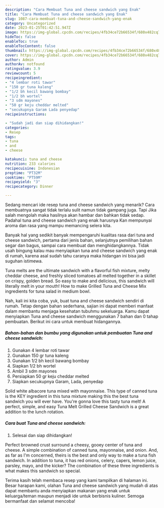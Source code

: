 ```yaml
---
description: "Cara Membuat Tuna and cheese sandwich yang Enak"
title: "Cara Membuat Tuna and cheese sandwich yang Enak"
slug: 1087-cara-membuat-tuna-and-cheese-sandwich-yang-enak
category: Uncategorized
date: 2023-01-25T01:42:51.947Z
image: https://img-global.cpcdn.com/recipes/4fb34ce72b66534f/680x482cq70/tuna-and-cheese-sandwich-foto-resep-utama.jpg
hideToc: false
enableToc: true
enableTocContent: false
thumbnail: https://img-global.cpcdn.com/recipes/4fb34ce72b66534f/680x482cq70/tuna-and-cheese-sandwich-foto-resep-utama.jpg
cover: https://img-global.cpcdn.com/recipes/4fb34ce72b66534f/680x482cq70/tuna-and-cheese-sandwich-foto-resep-utama.jpg
author: Admin
authorAv: notfound
ratingvalue: 3.9
reviewcount: 5
recipeingredient:
- "4 lembar roti tawar"
- "150 gr tuna kaleng"
- "1/2 bh kecil bawang bombay"
- "1/2 bh wortel"
- "3 sdm mayones"
- "50 gr keju cheddar melted"
- "secukupnya Garam Lada penyedap"
recipeinstructions:

- "Sudah jadi dan siap dihidangkan!"
categories:
- Resep
tags:
- tuna
- and
- cheese

katakunci: tuna and cheese 
nutrition: 233 calories
recipecuisine: Indonesian
preptime: "PT32M"
cooktime: "PT59M"
recipeyield: "3"
recipecategory: Dinner

---
```



Sedang mencari ide resep tuna and cheese sandwich yang menarik? Cara membuatnya sangat tidak terlalu sulit namun tidak gampang juga. Tapi Jika salah mengolah maka hasilnya akan hambar dan bahkan tidak sedap. Padahal tuna and cheese sandwich yang enak harusnya Kan mempunyai aroma dan rasa yang mampu memancing selera kita.


Banyak hal yang sedikit banyak mempengaruhi kualitas rasa dari tuna and cheese sandwich, pertama dari jenis bahan, selanjutnya pemilihan bahan segar dan bagus, sampai cara membuat dan menghidangkannya. Tidak usah bingung kalau mau menyiapkan tuna and cheese sandwich yang enak di rumah, karena asal sudah tahu caranya maka hidangan ini bisa jadi suguhan istimewa.

Tuna melts are the ultimate sandwich with a flavorful fish mixture, melty cheddar cheese, and freshly sliced tomatoes all melted together in a skillet on crispy, golden bread. So easy to make and delicious, this sandwich will literally melt in your mouth! How to make Grilled Tuna and Cheese Mix ingredients for tuna salad in medium bowl.


Nah, kali ini kita coba, yuk, buat tuna and cheese sandwich sendiri di rumah. Tetap dengan bahan sederhana, sajian ini dapat memberi manfaat dalam membantu menjaga kesehatan tubuhmu sekeluarga. Kamu dapat menyiapkan Tuna and cheese sandwich menggunakan 7 bahan dan 0 tahap pembuatan. Berikut ini cara untuk membuat hidangannya.

<!--inarticleads1-->

##### Bahan-bahan dan bumbu yang digunakan untuk pembuatan Tuna and cheese sandwich:

1. Gunakan 4 lembar roti tawar
1. Gunakan 150 gr tuna kaleng
1. Gunakan 1/2 bh kecil bawang bombay
1. Siapkan 1/2 bh wortel
1. Ambil 3 sdm mayones
1. Persiapkan 50 gr keju cheddar melted
1. Siapkan secukupnya Garam, Lada, penyedap


Solid white albacore tuna mixed with mayonnaise. This type of canned tuna is the KEY ingredient in this tuna mixture making this the best tuna sandwich you will ever have. You&#39;re gonna love this tasty tuna melt! A perfect, simple, and easy Tuna Melt Grilled Cheese Sandwich is a great addition to the lunch rotation. 

<!--inarticleads2-->

##### Cara buat Tuna and cheese sandwich:


1. Selesai dan siap dihidangkan!

Perfect browned crust surround a cheesy, gooey center of tuna and cheese. A simple combination of canned tuna, mayonnaise, and onion. And, as far as I&#39;m concerned, theirs is the best and only way to make a tuna fish sandwich. In addition to tuna, it has red onions, celery, capers, lemon juice, parsley, mayo, and the kicker? The combination of these three ingredients is what makes this sandwich so special. 

Terima kasih telah membaca resep yang kami tampilkan di halaman ini. Besar harapan kami, olahan Tuna and cheese sandwich yang mudah di atas dapat membantu anda menyiapkan makanan yang enak untuk keluarga/teman maupun menjadi ide untuk berbisnis kuliner. Semoga bermanfaat dan selamat mencoba!
